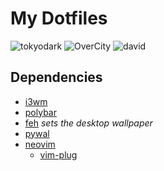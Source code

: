 # My Dotfiles

![tokyodark](https://user-images.githubusercontent.com/55568329/124373282-54464180-dcd4-11eb-8520-8ef29897cdb6.png)
![OverCity](https://user-images.githubusercontent.com/55568329/124373256-1fd28580-dcd4-11eb-9f8a-ea468f6a9015.png)
![david](https://user-images.githubusercontent.com/55568329/74489046-282bf400-4f18-11ea-9913-1d9a637f9104.png)


## Dependencies
 * [i3wm](https://i3wm.org/)<br/>
 * [polybar](https://github.com/polybar/polybar)<br/>
 * [feh](https://wiki.archlinux.org/index.php/Feh) *sets the desktop wallpaper*<br/>
 * [pywal](https://github.com/dylanaraps/pywal)<br/>
 * [neovim](https://github.com/neovim/neovim)<br/>
	* [vim-plug](https://github.com/junegunn/vim-plug)<br/>
